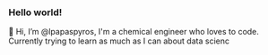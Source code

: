 ### Hello world!

👋 Hi, I’m @lpapaspyros, I'm a chemical engineer who loves to code. Currently trying to learn as much as I can about data scienc
